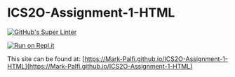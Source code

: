 # ICS2O-Assignment-1-HTML

[![GitHub's Super Linter](https://github.com/Mark-Palfi/ICS2O-Assignment-1-HTML/workflows/GitHub's%20Super%20Linter/badge.svg)](https://github.com/Mark-Palfi/ICS2O-Assignment-1-HTML/actions)

[![Run on Repl.it](https://repl.it/badge/github/Mark-Palfi/ICS2O-Assignment-1-HTML)](https://repl.it/github/Mark-Palfi/ICS2O-Assignment-1-HTML)

This site can be found at: [https://Mark-Palfi.github.io/ICS2O-Assignment-1-HTML](https://Mark-Palfi.github.io/ICS2O-Assignment-1-HTML)
